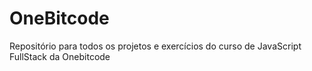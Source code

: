 # OneBitcode
Repositório para todos os projetos e exercícios do curso de JavaScript FullStack da Onebitcode
